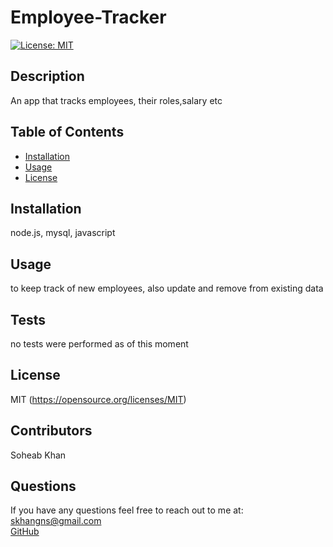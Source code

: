 # Employee-Tracker

[![License: MIT](https://img.shields.io/badge/License-MIT-yellow.svg)](https://opensource.org/licenses/MIT)

## Description

An app that tracks employees, their roles,salary etc

## Table of Contents

- [Installation](#installation)
- [Usage](#usage)
- [License](#license)

## Installation

node.js, mysql, javascript

## Usage

to keep track of new employees, also update and remove from existing data

## Tests

no tests were performed as of this moment

## License

MIT
(https://opensource.org/licenses/MIT)

## Contributors

Soheab Khan

## Questions

If you have any questions feel free to reach out to me at:
<br>
[skhangns@gmail.com](mailto:skhangns@gmail.com)
<br>
[GitHub](https://github.com/skhangns)
